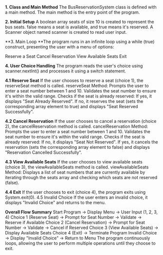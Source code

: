 **1. Class and Main Method**
The BusReservationSystem class is defined with a main method. The main method is the entry point of the program.

**2. Initial Setup**
A boolean array seats of size 10 is created to represent the bus seats. false means a seat is available, and true means it's reserved.
A Scanner object named scanner is created to read user input.

**3. Main Loop
**The program runs in an infinite loop using a while (true) construct, presenting the user with a menu of options:

Reserve a Seat
Cancel Reservation
View Available Seats
Exit

**4. User Choice Handling**
The program reads the user's choice using scanner.nextInt() and processes it using a switch statement.

**4.1 Reserve Seat**
If the user chooses to reserve a seat (choice 1), the reserveSeat method is called.
reserveSeat Method:
Prompts the user to enter a seat number between 1 and 10.
Validates the seat number to ensure it's within the valid range.
Checks if the seat is already reserved:
If yes, it displays "Seat Already Reserved".
If no, it reserves the seat (sets the corresponding array element to true) and displays "Seat Reserved Successfully".

**4.2 Cancel Reservation**
If the user chooses to cancel a reservation (choice 2), the cancelReservation method is called.
cancelReservation Method:
Prompts the user to enter a seat number between 1 and 10.
Validates the seat number to ensure it's within the valid range.
Checks if the seat is already reserved:
If no, it displays "Seat Not Reserved".
If yes, it cancels the reservation (sets the corresponding array element to false) and displays "Reservation Cancelled Successfully".

**4.3 View Available Seats**
If the user chooses to view available seats (choice 3), the viewAvailableSeats method is called.
viewAvailableSeats Method:
Displays a list of seat numbers that are currently available by iterating through the seats array and checking which seats are not reserved (false).

**4.4 Exit**
If the user chooses to exit (choice 4), the program exits using System.exit(0).
4.5 Invalid Choice
If the user enters an invalid choice, it displays "Invalid Choice" and returns to the menu.

**Overall Flow Summary**
Start Program -> Display Menu -> User Input (1, 2, 3, 4)
Choice 1 (Reserve Seat) -> Prompt for Seat Number -> Validate -> Reserve if Available
Choice 2 (Cancel Reservation) -> Prompt for Seat Number -> Validate -> Cancel if Reserved
Choice 3 (View Available Seats) -> Display Available Seats
Choice 4 (Exit) -> Terminate Program
Invalid Choice -> Display "Invalid Choice" -> Return to Menu
The program continuously loops, allowing the user to perform multiple operations until they choose to exit.
